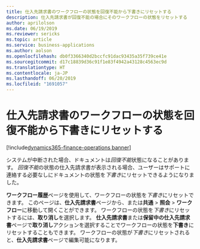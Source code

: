 ```yaml
---
title: 仕入先請求書のワークフローの状態を回復不能から下書きにリセットする
description: 仕入先請求書が回復不能の場合にそのワークフローの状態をリセットする
author: aprilolson
ms.date: 06/19/2019
ms.reviewer: sericks
ms.topic: article
ms.service: business-applications
ms.author: aolson
ms.openlocfilehash: db0f3366340d2bccfc91dac93435a35f739ce41e
ms.sourcegitcommit: d17c18839d36c91f1e83f4942a43128c4563ec9d
ms.translationtype: HT
ms.contentlocale: ja-JP
ms.lasthandoff: 06/20/2019
ms.locfileid: "1691057"
---
```

# <a name="reset-workflow-status-for-vendor-invoices-from-unrecoverable-to-draft"></a>仕入先請求書のワークフローの状態を回復不能から下書きにリセットする
[!include[dynamics365-finance-operations banner](../includes/dynamics365-finance-operations.md)]


システムが中断された場合、ドキュメントは*回復不能*状態になることがあります。 *回復不能*の状態の仕入先請求書が表示される場合、ユーザーはサポートに連絡する必要なしにドキュメントの状態を*下書き*にリセットできるようになりました。 

**ワークフロー履歴**ページを使用して、ワークフローの状態を*下書き*にリセットできます。 このページは、**仕入先請求書**ページから、または**共通** > **照会** > **ワークフロー**に移動して開くことができます。 ワークフローの状態を*下書き*にリセットするには、**取り消し**を選択します。 **仕入先請求書**または**保留中の仕入先請求書**ページで**取り消し**アクションを選択することでワークフローの状態を**下書き**にリセットすることもできます。 ワークフローの状態が*下書き*にリセットされると、**仕入先請求書**ページで編集可能になります。
